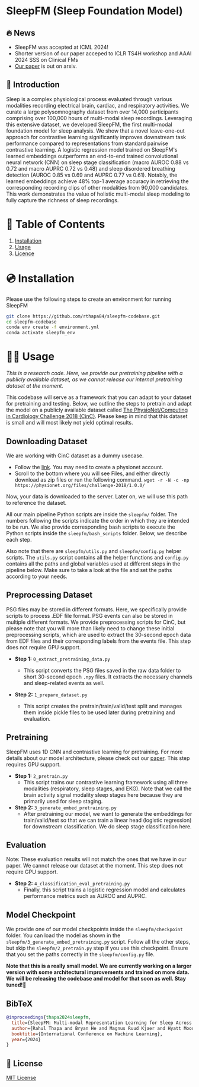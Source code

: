 # SleepFM (Sleep Foundation Model)

## 🔥 News
- SleepFM was accepted at ICML 2024!
- Shorter version of our paper acceped to ICLR TS4H workshop and AAAI 2024 SSS on Clinical FMs
- [Our paper](https://arxiv.org/abs/2405.17766v1) is out on arxiv.

## 📖 Introduction
Sleep is a complex physiological process evaluated through various modalities recording electrical brain, cardiac, and respiratory activities. We curate a large polysomnography dataset from over 14,000 participants comprising over 100,000 hours of multi-modal sleep recordings. Leveraging this extensive dataset, we developed SleepFM, the first multi-modal foundation model for sleep analysis. We show that a novel leave-one-out approach for contrastive learning significantly improves downstream task performance compared to representations from standard pairwise contrastive learning. A logistic regression model trained on SleepFM's learned embeddings outperforms an end-to-end trained convolutional neural network (CNN) on sleep stage classification (macro AUROC 0.88 vs 0.72 and macro AUPRC 0.72 vs 0.48) and sleep disordered breathing detection (AUROC 0.85 vs 0.69 and AUPRC 0.77 vs 0.61).  Notably, the learned embeddings achieve 48% top-1 average accuracy in retrieving the corresponding recording clips of other modalities from 90,000 candidates. This work demonstrates the value of holistic multi-modal sleep modeling to fully capture the richness of sleep recordings.


# 📖 Table of Contents
1. [Installation](#installation)
2. [Usage](#usage)
3. [Licence](#license)

<a name="installation"/>

# 💿 Installation

Please use the following steps to create an environment for running SleepFM

```bash
git clone https://github.com/rthapa84/sleepfm-codebase.git
cd sleepfm-codebase
conda env create -f environment.yml
conda activate sleepfm_env
```

<a name="usage"/>

# 👩‍💻 Usage

*This is a research code. Here, we provide our pretraining pipeline with a publicly available dataset, as we cannot release our internal pretraining dataset at the moment.*

This codebase will serve as a framework that you can adapt to your dataset for pretraining and testing. Below, we outline the steps to pretrain and adapt the model on a publicly available dataset called [The PhysioNet/Computing in Cardiology Challenge 2018 (CinC)](https://physionet.org/content/challenge-2018/1.0.0/test/#files-panel). Please keep in mind that this dataset is small and will most likely not yield optimal results.

## Downloading Dataset

We are working with CinC dataset as a dummy usecase. 

- Follow the [link](https://physionet.org/content/challenge-2018/1.0.0/test/#files-panel). You may need to create a physionet account. 
- Scroll to the bottom where you will see Files, and either directly download as zip files or run the following command. `wget -r -N -c -np https://physionet.org/files/challenge-2018/1.0.0/`

Now, your data is downloaded to the server. Later on, we will use this path to reference the dataset.

All our main pipeline Python scripts are inside the `sleepfm/` folder. The numbers following the scripts indicate the order in which they are intended to be run. We also provide corresponding bash scripts to execute the Python scripts inside the `sleepfm/bash_scripts` folder. Below, we describe each step.

Also note that there are `sleepfm/utils.py` and `sleepfm/config.py` helper scripts. The `utils.py` script contains all the helper functions and `config.py` contains all the paths and global variables used at different steps in the pipeline below. Make sure to take a look at the file and set the paths according to your needs. 

## Preprocessing Dataset

PSG files may be stored in different formats. Here, we specifically provide scripts to process .EDF file format. PSG events can also be stored in multiple different formats. We provide preprocessing scripts for CinC, but please note that you will more than likely need to change these initial preprocessing scripts, which are used to extract the 30-second epoch data from EDF files and their corresponding labels from the events file. This step does not require GPU support. 

- **Step 1:** `0_extract_pretraining_data.py`
  - This script converts the PSG files saved in the raw data folder to short 30-second epoch `.npy` files. It extracts the necessary channels and sleep-related events as well. 

- **Step 2:** `1_prepare_dataset.py`
  - This script creates the pretrain/train/valid/test split and manages them inside pickle files to be used later during pretraining and evaluation. 

## Pretraining

SleepFM uses 1D CNN and contrastive learning for pretraining. For more details about our model architecture, please check out our [paper](https://arxiv.org/abs/2405.17766v1). This step requires GPU support. 

- **Step 1:** `2_pretrain.py`
  - This script trains our contrastive learning framework using all three modalities (respiratory, sleep stages, and EKG). Note that we call the brain activity signal modality sleep stages here because they are primarily used for sleep staging. 
- **Step 2:** `3_generate_embed_pretraining.py`
  - After pretraining our model, we want to generate the embeddings for train/valid/test so that we can train a linear head (logistic regression) for downstream classification. We do sleep stage classification here. 

## Evaluation

Note: These evaluation results will not match the ones that we have in our paper. We cannot release our dataset at the moment. This step does not require GPU support. 

- **Step 2:** `4_classification_eval_pretraining.py`
  - Finally, this script trains a logistic regression model and calculates performance metrics such as AUROC and AUPRC.


## Model Checkpoint

We provide one of our model checkpoints inside the `sleepfm/checkpoint` folder. You can load the model as shown in the `sleepfm/3_generate_embed_pretraining.py` script. Follow all the other steps, but skip the `sleepfm/2_pretrain.py` step if you use this checkpoint. Ensure that you set the paths correctly in the `sleepfm/config.py` file.

**Note that this is a really small model. We are currently working on a larger version with some architectural improvements and trained on more data. We will be releasing the codebase and model for that soon as well. Stay tuned!👀**

## BibTeX

```bibtex
@inproceedings{thapa2024sleepfm,
  title={SleepFM: Multi-modal Representation Learning for Sleep Across Brain Activity, ECG and Respiratory Signals},
  author={Rahul Thapa and Bryan He and Magnus Ruud Kjaer and Hyatt Moore and Gauri Ganjoo and Emmanuel Mignot and James Zou},
  booktitle={International Conference on Machine Learning},
  year={2024}
}
```

## 🪪 License

[MIT License](LICENSE)
